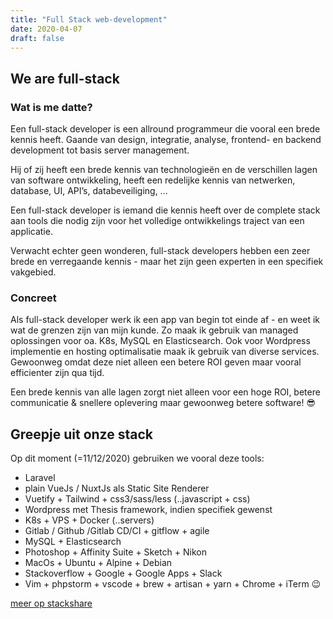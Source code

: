 ```yaml
---
title: "Full Stack web-development"
date: 2020-04-07
draft: false
---
```

## We are full-stack
### Wat is me datte?
Een full-stack developer is een allround programmeur die vooral een brede kennis heeft. Gaande van design, integratie, analyse, frontend- en backend development tot basis server management. 

Hij of zij heeft een brede kennis van technologieën en de verschillen lagen van software ontwikkeling,  heeft een redelijke kennis van netwerken, database, UI, API’s, databeveiliging, ...

<div class="bg-indigo-400 bg-opacity-25 p-4">
Een full-stack developer is iemand die kennis heeft over de complete stack aan tools die nodig zijn voor het volledige ontwikkelings traject van een applicatie.
</div>

Verwacht echter geen wonderen, full-stack developers hebben een zeer brede en verregaande kennis - maar het zijn geen experten in een specifiek vakgebied. 

### Concreet
Als full-stack developer werk ik een app van begin tot einde af - en weet ik wat de grenzen zijn van mijn kunde. Zo maak ik gebruik van managed oplossingen voor oa. K8s, MySQL en Elasticsearch. Ook voor Wordpress implementie en hosting optimalisatie maak ik gebruik van diverse services. Gewoonweg omdat deze niet alleen een betere ROI geven maar vooral efficienter zijn qua tijd. 

<div class="bg-indigo-400 bg-opacity-25 p-4">
Een brede kennis van alle lagen zorgt niet alleen voor een hoge ROI, betere communicatie & snellere oplevering maar gewoonweg betere software! 😎
</div>

## Greepje uit onze stack
Op dit moment (=11/12/2020) gebruiken we vooral deze tools:

- Laravel
- plain VueJs / NuxtJs als Static Site Renderer
- Vuetify + Tailwind + css3/sass/less (..javascript + css)
- Wordpress met Thesis framework, indien specifiek gewenst
- K8s + VPS + Docker (..servers)
- Gitlab / Github /Gitlab CD/CI + gitflow + agile 
- MySQL + Elasticsearch
- Photoshop + Affinity Suite + Sketch + Nikon
- MacOs + Ubuntu + Alpine + Debian
- Stackoverflow + Google + Google Apps + Slack
- Vim + phpstorm + vscode + brew + artisan + yarn + Chrome + iTerm 😉

[meer op stackshare](https://stackshare.io/daktadeo/daktadeo)

